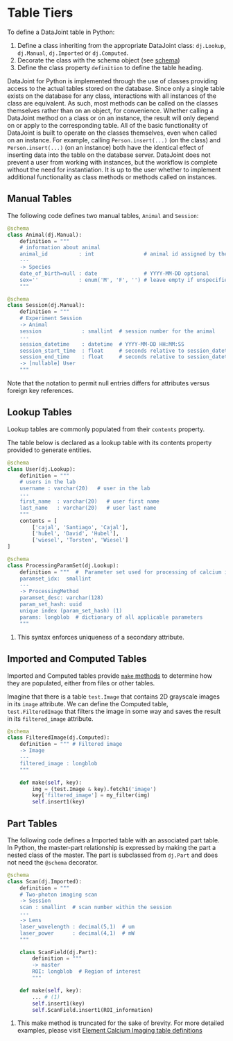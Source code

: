 # Table Tiers

To define a DataJoint table in Python:

1.  Define a class inheriting from the appropriate DataJoint class:
   `dj.Lookup`, `dj.Manual`, `dj.Imported` or `dj.Computed`.
2.  Decorate the class with the schema object (see [schema](./index#data-pipeline-definition))
3.  Define the class property `definition` to define the table heading.

DataJoint for Python is implemented through the use of classes providing access to the
actual tables stored on the database. Since only a single table exists on the database
for any class, interactions with all instances of the class are equivalent. As such,
most methods can be called on the classes themselves rather than on an object, for
convenience. Whether calling a DataJoint method on a class or on an instance, the
result will only depend on or apply to the corresponding table. All of the basic
functionality of DataJoint is built to operate on the classes themselves, even when
called on an instance. For example, calling `Person.insert(...)` (on the class) and
`Person.insert(...)` (on an instance) both have the identical effect of inserting data
into the table on the database server. DataJoint does not prevent a user from working
with instances, but the workflow is complete without the need for instantiation. It is
up to the user whether to implement additional functionality as class methods or
methods called on instances.

## Manual Tables

The following code defines two manual tables, `Animal` and `Session`:

``` python
@schema
class Animal(dj.Manual):
    definition = """
    # information about animal
    animal_id          : int                # animal id assigned by the lab
    ---
    -> Species
    date_of_birth=null : date               # YYYY-MM-DD optional
    sex=''             : enum('M', 'F', '') # leave empty if unspecified 
    """

@schema
class Session(dj.Manual):
    definition = """
    # Experiment Session
    -> Animal
    session             : smallint  # session number for the animal
    ---
    session_datetime    : datetime  # YYYY-MM-DD HH:MM:SS
    session_start_time  : float     # seconds relative to session_datetime
    session_end_time    : float     # seconds relative to session_datetime
    -> [nullable] User
    """
```

Note that the notation to permit null entries differs for attributes versus foreign
key references.

## Lookup Tables

Lookup tables are commonly populated from their `contents` property. 

The table below is declared as a lookup table with its contents property
provided to generate entities.

``` python
@schema
class User(dj.Lookup):
    definition = """
    # users in the lab
    username : varchar(20)   # user in the lab
    ---
    first_name  : varchar(20)   # user first name
    last_name   : varchar(20)   # user last name
    """
    contents = [
        ['cajal', 'Santiago', 'Cajal'],
        ['hubel', 'David', 'Hubel'],
        ['wiesel', 'Torsten', 'Wiesel']
]

@schema
class ProcessingParamSet(dj.Lookup):
    definition = """  #  Parameter set used for processing of calcium imaging data
    paramset_idx:  smallint
    ---
    -> ProcessingMethod
    paramset_desc: varchar(128)
    param_set_hash: uuid
    unique index (param_set_hash) (1)
    params: longblob  # dictionary of all applicable parameters
    """
```

1. This syntax enforces uniqueness of a secondary attribute.

## Imported and Computed Tables

Imported and Computed tables provide [`make` methods](./make-method) to determine how
they are populated, either from files or other tables.

Imagine that there is a table `test.Image` that contains 2D grayscale images in its
`image` attribute. We can define the Computed table, `test.FilteredImage` that filters
the image in some way and saves the result in its `filtered_image` attribute.

``` python
@schema
class FilteredImage(dj.Computed):
    definition = """ # Filtered image
    -> Image
    ---
    filtered_image : longblob
    """

    def make(self, key):
        img = (test.Image & key).fetch1('image')
        key['filtered_image'] = my_filter(img)
        self.insert1(key)
```

## Part Tables

The following code defines a Imported table with an associated part table. In Python,
the master-part relationship is expressed by making the part a nested class of the
master. The part is subclassed from `dj.Part` and does not need the `@schema`
decorator.

```python
@schema
class Scan(dj.Imported):
    definition = """
    # Two-photon imaging scan
    -> Session
    scan : smallint  # scan number within the session
    ---
    -> Lens
    laser_wavelength : decimal(5,1)  # um
    laser_power      : decimal(4,1)  # mW
    """

    class ScanField(dj.Part):
        definition = """
        -> master
        ROI: longblob  # Region of interest
        """

    def make(self, key):
        ... # (1)
        self.insert1(key)
        self.ScanField.insert1(ROI_information)
```

1. This make method is truncated for the sake of brevity. For more detailed examples,
please visit [Element Calcium Imaging table definitions](https://datajoint.com/docs/elements/element-calcium-imaging/0.2/api/element_calcium_imaging/scan/)
